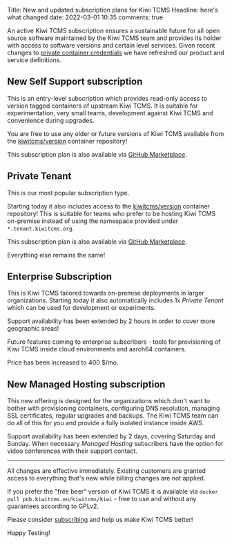 Title: New and updated subscription plans for Kiwi TCMS
Headline: here's what changed
date: 2022-03-01 10:35
comments: true

An active Kiwi TCMS subscription ensures a sustainable future for
all open source software maintained by the Kiwi TCMS team and
provides its holder with access to software versions and certain
level services. Given recent changes to
[private container credentials]({filename}2022-02-28-private-docker-credentials.markdown)
we have refreshed our product and service definitions.


New Self Support subscription
-----------------------------

This is an entry-level subscription which provides read-only access to version tagged
containers of upstream Kiwi TCMS. It is suitable for experimentation,
very small teams, development against Kiwi TCMS and convenience during upgrades.

You are free to use any older or future versions of Kiwi TCMS available from
the [kiwitcms/version]({filename}pages/containers.markdown) container repository!

This subscription plan is also available via
[GitHub Marketplace](https://github.com/marketplace/kiwi-tcms/).


Private Tenant
--------------

This is our most popular subscription type.

Starting today it also includes access
to the [kiwitcms/version]({filename}pages/containers.markdown) container repository!
This is suitable for teams who prefer to be hosting Kiwi TCMS on-premise instead of
using the namespace provided under `*.tenant.kiwitcms.org`.

This subscription plan is also available via
[GitHub Marketplace](https://github.com/marketplace/kiwi-tcms/).

Everything else remains the same!


Enterprise Subscription
-----------------------

This is Kiwi TCMS tailored towards on-premise deployments in larger organizations.
Starting today it also automatically includes 1x *Private Tenant* which can be used
for development or experiments.

Support availability has been extended by 2 hours in order to cover more geographic areas!

Future features coming to enterprise subscribers -
tools for provisioning of Kiwi TCMS inside cloud environments and aarch64 containers.

Price has been increased to 400 $/mo.


New Managed Hosting subscription
--------------------------------

This new offering is designed for the organizations which don't want to bother with provisioning
containers, configuring DNS resolution, managing SSL certificates, regular upgrades and backups.
The Kiwi TCMS team can do all of this for you and provide a fully isolated instance inside AWS.

Support availability has been extended by 2 days, covering Saturday and Sunday. When necessary
*Managed Hosting* subscribers have the option for video conferences with their support contact.

---

All changes are effective immediately. Existing customers are granted access to everything
that's new while billing changes are not applied.


If you prefer the "free beer" version of
Kiwi TCMS it is available via `docker pull pub.kiwitcms.eu/kiwitcms/kiwi` - free to use
and without any guarantees according to GPLv2.

Please consider [subscribing](/#subscriptions) and help us make Kiwi TCMS better!


Happy Testing!
